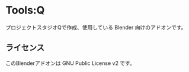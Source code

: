 # Tools:Q

プロジェクトスタジオQで作成、使用している Blender 向けのアドオンです。

## ライセンス

このBlenderアドオンは GNU Public License v2 です。
